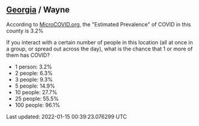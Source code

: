
## [Georgia](/united-states/georgia) / Wayne

According to [MicroCOVID.org](http://microcovid.org),
the "Estimated Prevalence" of COVID in this county is 3.2%

If you interact with a certain number of people in this location
(all at once in a group, or spread out across the day), what is the chance that
1 or more of them has COVID?

- 1 person: 3.2%
- 2 people: 6.3%
- 3 people: 9.3%
- 5 people: 14.9%
- 10 people: 27.7%
- 25 people: 55.5%
- 100 people: 96.1%

Last updated: 2022-01-15 00:39:23.076299 UTC
